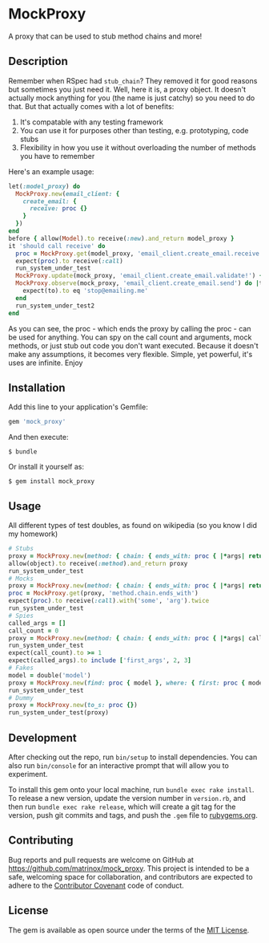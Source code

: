 # MockProxy

A proxy that can be used to stub method chains and more!

## Description

Remember when RSpec had `stub_chain`? They removed it for good reasons but sometimes you just need it.
Well, here it is, a proxy object. It doesn't actually mock anything for you (the name is just catchy) so you need to do that.
But that actually comes with a lot of benefits:

1. It's compatable with any testing framework
2. You can use it for purposes other than testing, e.g. prototyping, code stubs
3. Flexibility in how you use it without overloading the number of methods you have to remember

Here's an example usage:

```ruby
let(:model_proxy) do
  MockProxy.new(email_client: {
    create_email: {
      receive: proc {}
    }
  })
end
before { allow(Model).to receive(:new).and_return model_proxy }
it 'should call receive' do
  proc = MockProxy.get(model_proxy, 'email_client.create_email.receive')
  expect(proc).to receive(:call)
  run_system_under_test
  MockProxy.update(mock_proxy, 'email_client.create_email.validate!') { true }
  MockProxy.observe(mock_proxy, 'email_client.create_email.send') do |to|
    expect(to).to eq 'stop@emailing.me'
  end
  run_system_under_test2
end
```

As you can see, the proc - which ends the proxy by calling the proc - can be used for anything. You can spy on the
call count and arguments, mock methods, or just stub out code you don't want executed. Because it doesn't make any
assumptions, it becomes very flexible. Simple, yet powerful, it's uses are infinite. Enjoy

## Installation

Add this line to your application's Gemfile:

```ruby
gem 'mock_proxy'
```

And then execute:

    $ bundle

Or install it yourself as:

    $ gem install mock_proxy

## Usage

All different types of test doubles, as found on wikipedia (so you know I did my homework)
```ruby
# Stubs
proxy = MockProxy.new(method: { chain: { ends_with: proc { |*args| return 'stuff_here' } } })
allow(object).to receive(:method).and_return proxy
run_system_under_test
# Mocks
proxy = MockProxy.new(method: { chain: { ends_with: proc { |*args| return 'stuff_here' } } })
proc = MockProxy.get(proxy, 'method.chain.ends_with')
expect(proc).to receive(:call).with('some', 'arg').twice
run_system_under_test
# Spies
called_args = []
call_count = 0
proxy = MockProxy.new(method: { chain: { ends_with: proc { |*args| called_args << args; call_count += 1 } } })
run_system_under_test
expect(call_count).to >= 1
expect(called_args).to include ['first_args', 2, 3]
# Fakes
model = double('model')
proxy = MockProxy.new(find: proc { model }, where: { first: proc { model } })
run_system_under_test
# Dummy
proxy = MockProxy.new(to_s: proc {})
run_system_under_test(proxy)
```

## Development

After checking out the repo, run `bin/setup` to install dependencies. You can also run `bin/console` for an interactive prompt that will allow you to experiment.

To install this gem onto your local machine, run `bundle exec rake install`. To release a new version, update the version number in `version.rb`, and then run `bundle exec rake release`, which will create a git tag for the version, push git commits and tags, and push the `.gem` file to [rubygems.org](https://rubygems.org).

## Contributing

Bug reports and pull requests are welcome on GitHub at https://github.com/matrinox/mock_proxy. This project is intended to be a safe, welcoming space for collaboration, and contributors are expected to adhere to the [Contributor Covenant](contributor-covenant.org) code of conduct.


## License

The gem is available as open source under the terms of the [MIT License](http://opensource.org/licenses/MIT).
